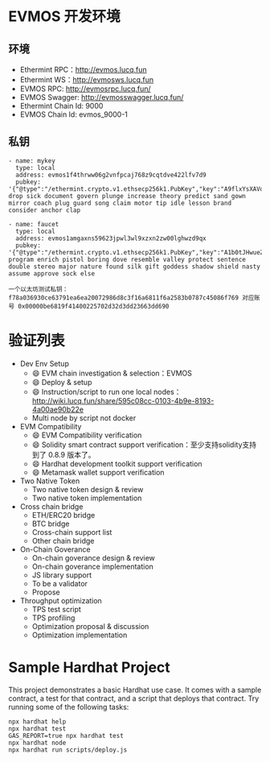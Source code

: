# EVMOS 开发环境
## 环境
* Ethermint RPC：http://evmos.lucq.fun
* Ethermint WS：http://evmosws.lucq.fun
* EVMOS RPC: http://evmosrpc.lucq.fun/
* EVMOS Swagger: http://evmosswagger.lucq.fun/
* Ethermint Chain Id: 9000
* EVMOS Chain Id: evmos_9000-1

## 私钥
```
- name: mykey
  type: local
  address: evmos1f4thrww06g2vnfpcaj768z9cqtdve422lfv7d9
  pubkey: '{"@type":"/ethermint.crypto.v1.ethsecp256k1.PubKey","key":"A9flxYsXAVoi72lh8n3ouVzxmORuF9/fz53lM+l4v5VR"}'
drop sick document govern plunge increase theory predict sand gown mirror coach plug guard song claim motor tip idle lesson brand consider anchor clap

- name: faucet
  type: local
  address: evmos1amgaxns59623jpwl3wl9xzxn2zw00lghwzd9qx
  pubkey: '{"@type":"/ethermint.crypto.v1.ethsecp256k1.PubKey","key":"A1b0tJHwueZkj/Zp1lYgyLNJ3eknw0rUoF5pOXdvf+6a"}'
program enrich pistol boring dove resemble valley protect sentence double stereo major nature found silk gift goddess shadow shield nasty assume approve sock else

一个以太坊测试私钥：f78a036930ce63791ea6ea20072986d8c3f16a6811f6a2583b0787c45086f769 对应账号 0x00000be6819f41400225702d32d3dd23663dd690
```

# 验证列表
* Dev Env Setup	
	* 😄 EVM chain investigation & selection：EVMOS
	* 😄 Deploy & setup
	* 😄 Instruction/script to run one local nodes：http://wiki.lucq.fun/share/595c08cc-0103-4b9e-8193-4a00ae90b22e
	* Multi node by script not docker
* EVM Compatibility	
	* 😄 EVM Compatibility verification
	* 😄 Solidity smart contract support verification：至少支持solidity支持到了 0.8.9 版本了。
	* 😄 Hardhat development toolkit support verification
	* 😄 Metamask wallet support verification
* Two Native Token	
	* Two native token design & review
	* Two native token implementation
* Cross chain bridge	
	* ETH/ERC20 bridge
	* BTC bridge
	* Cross-chain support list
	* Other chain bridge
* On-Chain Goverance	
	* On-chain goverance design & review
	* On-chain goverance implementation
	* JS library support
	* To be a validator
	* Propose
* Throughput optimization	
	* TPS test script
	* TPS profiling
	* Optimization proposal & discussion
	* Optimization implementation


# Sample Hardhat Project

This project demonstrates a basic Hardhat use case. It comes with a sample contract, a test for that contract, and a script that deploys that contract.
Try running some of the following tasks:

```shell
npx hardhat help
npx hardhat test
GAS_REPORT=true npx hardhat test
npx hardhat node
npx hardhat run scripts/deploy.js
```
